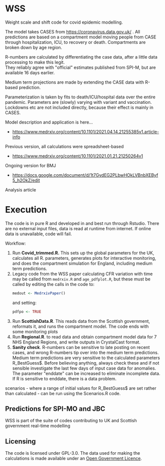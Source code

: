 # WSS
Weight scale and shift code for covid epidemic modelling.

The model takes CASES from https://coronavirus.data.gov.uk/ .  All predictions are based on a compartment model moving people from CASE through hospitalization, ICU, to recovery or death.  Compartments are broken down by age region.

R-numbers are calculated by differentiating the case data, after a little data processing to make this legit.  
They reliably agree with "official" estimates published from SPI-M, but are available 16 days earlier.  

Medium term projections are made by extending the CASE data with R-based prediction. 

Parameterization is taken by fits to death/ICU/hospital data over the entire pandemic.  Parameters are (slowly) varying with variant and vaccination.
Lockdowns etc are not included directly, because their effect is mainly in CASES.

Model description and application is here...

* https://www.medrxiv.org/content/10.1101/2021.04.14.21255385v1.article-info

Previous version, all calculations were spreadsheet-based

* https://www.medrxiv.org/content/10.1101/2021.01.21.21250264v1

Ongoing version for BMJ

* https://docs.google.com/document/d/1t7GydEG2PLbwHOkLVBnbXEByf5_h2OkZ/edit

Analysis article

# Execution

The code is in pure R and developed in and best run through Rstudio.  There are no external input files, data is read at runtime from internet.   If online data is unavailable, code will fail.

Workflow:

1. Run **Covid_trimmed.R.**  This sets up the global parameters for the UK, calculates all R. parameters, generates plots for interactive monitoring, and does the compartment simulation for England, including medium term predictions.  
2. Legacy code from the WSS paper calculating CFR variation with time may be called from `medrxiv.R` and `age_pdfplot.R`, but these must be called by editing the calls in the code to:
   ```R
   medout <- MedrxivPaper()
   ```
   and setting:
   ```R
   pdfpo <- TRUE
   ```
3. Run **ScottishData.R**. This reads data from the Scottish government, reformats it, and runs the compartment model.  The code ends with some monitoring plots
4. Run **Regional.R**. to read data and obtain compartment model data for 7 NHS England Regions, and write outputs in CrystalCast format.
5. **Sanity check**. R-numbers can be sensitive to late posting on recent cases, and wrong R-numbers tip over into the medium term predictions.  Medium term predictions are very sensitive to the calculated parameters R_BestGuess$.   Before believing anything, always check these and if not sensible investigate the last few days of input case data for anomalies.  The parameter "enddate" can be increased to eliminate incomplete data.  If R is sensitive to enddate, there is a data problem.

scenarios - where a range of initial values for R_BestGuess$ are set rather than calculated - can be run using the Scenarios.R code.

## Predictions for SPI-MO and JBC

WSS is part of the suite of codes contributing to UK and Scottish government real-time  modelling

## Licensing

The code is licensed under GPL-3.0. The data used for making the calculations is made available under an [Open Government Licence](http://www.nationalarchives.gov.uk/doc/open-government-licence/version/3/).
